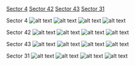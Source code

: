 [Sector 4](#sector4)
[Sector 42](#sector42)
[Sector 43](#sector43)
[Sector 31](#sector31)

<a name = "sector4"></a>
Sector 4
![alt text](/tt/WASP-156_Sector_4/WASP-156_Sector_4_a_TimeSeries.png)
![alt text](/tt/WASP-156_Sector_4/WASP-156_Sector_4_b_FoldedLightCurve.png)
![alt text](/tt/WASP-156_Sector_4/WASP-156_Sector_4_b_IndividualTransitsWithFit.png)
![alt text](/tt/WASP-156_Sector_4/WASP-156_Sector_4_c_TimingResiduals.png)

<a name = "sector42"></a>
Sector 42
![alt text](/tt/WASP-156_Sector_42/WASP-156_Sector_42_a_TimeSeries.png)
![alt text](/tt/WASP-156_Sector_42/WASP-156_Sector_42_b_FoldedLightCurve.png)
![alt text](/tt/WASP-156_Sector_42/WASP-156_Sector_42_b_IndividualTransitsWithFit.png)
![alt text](/tt/WASP-156_Sector_42/WASP-156_Sector_42_c_TimingResiduals.png)

<a name = "sector43"></a>
Sector 43
![alt text](/tt/WASP-156_Sector_43/WASP-156_Sector_43_a_TimeSeries.png)
![alt text](/tt/WASP-156_Sector_43/WASP-156_Sector_43_b_FoldedLightCurve.png)
![alt text](/tt/WASP-156_Sector_43/WASP-156_Sector_43_b_IndividualTransitsWithFit.png)
![alt text](/tt/WASP-156_Sector_43/WASP-156_Sector_43_c_TimingResiduals.png)

<a name = "sector31"></a>
Sector 31
![alt text](/tt/WASP-156_Sector_31/WASP-156_Sector_31_a_TimeSeries.png)
![alt text](/tt/WASP-156_Sector_31/WASP-156_Sector_31_b_FoldedLightCurve.png)
![alt text](/tt/WASP-156_Sector_31/WASP-156_Sector_31_b_IndividualTransitsWithFit.png)
![alt text](/tt/WASP-156_Sector_31/WASP-156_Sector_31_c_TimingResiduals.png)

